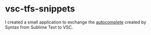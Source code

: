 # vsc-tfs-snippets

I created a small application to exchange the [autocomplete](https://otland.net/members/syntax.3438/) created by Syntax from Sublime Text to VSC.
